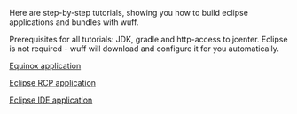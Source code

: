 Here are step-by-step tutorials, showing you how to build eclipse applications and bundles with wuff.

Prerequisites for all tutorials: JDK, gradle and http-access to jcenter. Eclipse is not required - wuff will download and configure it for you automatically.

[Equinox application](Equinox-application)

[Eclipse RCP application](Eclipse-RCP-application)

[Eclipse IDE application](Eclipse-IDE-application)

